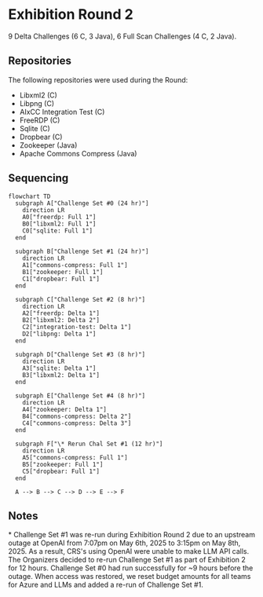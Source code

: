 # Exhibition Round 2

9 Delta Challenges (6 C, 3 Java), 6 Full Scan Challenges (4 C, 2 Java).

## Repositories

The following repositories were used during the Round:

- Libxml2 (C)
- Libpng (C)
- AIxCC Integration Test (C)
- FreeRDP (C)
- Sqlite (C)
- Dropbear (C)
- Zookeeper (Java)
- Apache Commons Compress (Java)

## Sequencing

```mermaid
flowchart TD
  subgraph A["Challenge Set #0 (24 hr)"]
    direction LR
    A0["freerdp: Full 1"]
    B0["libxml2: Full 1"]
    C0["sqlite: Full 1"]
  end

  subgraph B["Challenge Set #1 (24 hr)"]
    direction LR
    A1["commons-compress: Full 1"]
    B1["zookeeper: Full 1"]
    C1["dropbear: Full 1"]
  end

  subgraph C["Challenge Set #2 (8 hr)"]
    direction LR
    A2["freerdp: Delta 1"]
    B2["libxml2: Delta 2"]
    C2["integration-test: Delta 1"]
    D2["libpng: Delta 1"]
  end

  subgraph D["Challenge Set #3 (8 hr)"]
    direction LR
    A3["sqlite: Delta 1"]
    B3["libxml2: Delta 1"]
  end

  subgraph E["Challenge Set #4 (8 hr)"]
    direction LR
    A4["zookeeper: Delta 1"]
    B4["commons-compress: Delta 2"]
    C4["commons-compress: Delta 3"]
  end

  subgraph F["\* Rerun Chal Set #1 (12 hr)"]
    direction LR
    A5["commons-compress: Full 1"]
    B5["zookeeper: Full 1"]
    C5["dropbear: Full 1"]
  end

  A --> B --> C --> D --> E --> F
```

## Notes

\* Challenge Set #1 was re-run during Exhibition Round 2 due to an upstream outage at OpenAI from 7:07pm on May 6th, 2025 to 3:15pm on May 8th, 2025.
As a result, CRS's using OpenAI were unable to make LLM API calls. The Organizers decided to re-run Challenge Set #1 as part of Exhibition 2 for 12 hours.
Challenge Set #0 had run successfully for ~9 hours before the outage. When access was restored, we reset budget amounts for all teams for Azure and LLMs and added a re-run of Challenge Set #1.
